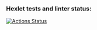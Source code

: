 ### Hexlet tests and linter status:
[![Actions Status](https://github.com/Azizov26/frontend-project-46/workflows/hexlet-check/badge.svg)](https://github.com/Azizov26/frontend-project-46/actions)